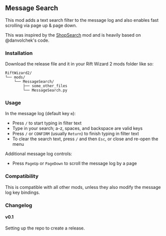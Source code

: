 ## Message Search

This mod adds a text search filter to the message log and also enables fast scrolling via page up &
page down.

This was inspired by the
[ShopSearch](https://codeberg.org/danvolchek/rift-wizard-2-mods/src/branch/main/ShopSearch) mod and
is heavily based on @danvolchek's code.

### Installation

Download the release file and it in your Rift Wizard 2 mods folder like so:
```
RiftWizard2/
└── mods/
    └── MessageSearch/
        ├── some_other_files
        └── MessageSearch.py
```

### Usage

In the message log (default key `m`):
- Press `/` to start typing in filter text
- Type in your search; a-z, spaces, and backspace are valid keys
- Press `/` or `CONFIRM` (usually `Return`) to finish typing in filter text
- To clear the search text, press `/` and then `Esc`, or close and re-open the menu

Additional message log controls:
- Press `PageUp` or `PageDown` to scroll the message log by a page

### Compatibility

This is compatible with all other mods, unless they also modify the message log key bindings.

### Changelog

#### v0.1

Setting up the repo to create a release.
